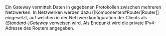 Ein Gateway vermittelt Daten in gegebenen Protokollen zwischen mehreren Netzwerken. In Netzwerken werden dazu [[Komponenten#Router|Router]] eingesetzt, auf welchen in der Netzwerkkonfiguration der Clients als *(Standard-)Gateway* verweisen wird. Als Endpunkt wird die private IPv4-Adresse des Routers angegeben.
